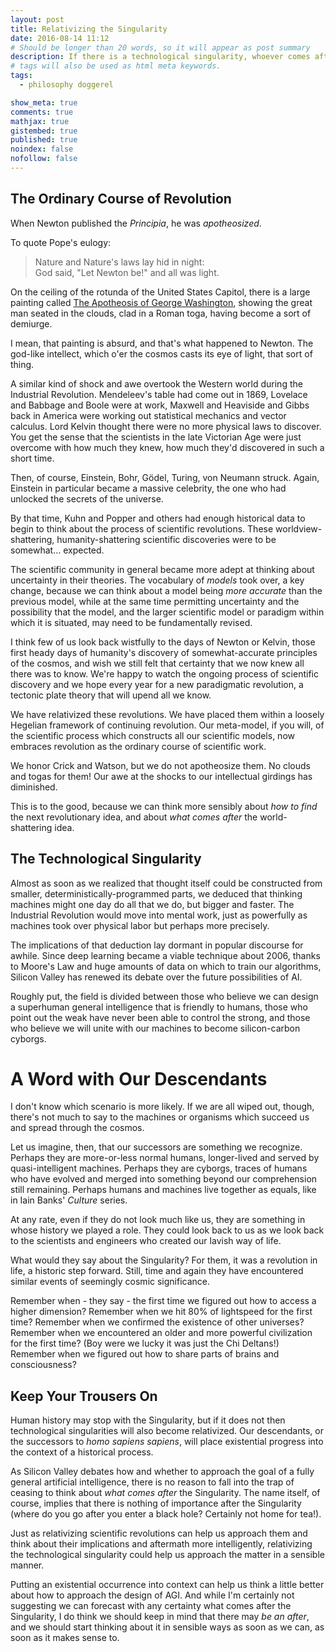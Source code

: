 ```yaml
---
layout: post
title: Relativizing the Singularity
date: 2016-08-14 11:12
# Should be longer than 20 words, so it will appear as post summary
description: If there is a technological singularity, whoever comes after us will look forward to other singularities.
# tags will also be used as html meta keywords.
tags:
  - philosophy doggerel

show_meta: true
comments: true
mathjax: true
gistembed: true
published: true
noindex: false
nofollow: false
---
```


## The Ordinary Course of Revolution<a id="orgheadline1"></a>

When Newton published the *Principia*, he was *apotheosized*.  

To quote Pope's eulogy:

> Nature and Nature's laws lay hid in night:  
> God said, "Let Newton be!" and all was light.  

On the ceiling of the rotunda of the United States Capitol, there is a large
painting called [The Apotheosis of George Washington](https://www.wikiwand.com/en/The_Apotheosis_of_Washington/), showing the great man
seated in the clouds, clad in a Roman toga, having become a sort of demiurge.

I mean, that painting is absurd, and that's what happened to Newton. The
god-like intellect, which o'er the cosmos casts its eye of light, that sort of
thing.

A similar kind of shock and awe overtook the Western world during the Industrial
Revolution. Mendeleev's table had come out in 1869, Lovelace and Babbage and
Boole were at work, Maxwell and Heaviside and Gibbs back in America were working
out statistical mechanics and vector calculus. Lord Kelvin thought there were no
more physical laws to discover. You get the sense that the scientists in the
late Victorian Age were just overcome with how much they knew, how much they'd
discovered in such a short time.

Then, of course, Einstein, Bohr, Gödel, Turing, von Neumann struck. Again,
Einstein in particular became a massive celebrity, the one who had unlocked the
secrets of the universe.

By that time, Kuhn and Popper and others had enough historical data to begin to
think about the process of scientific revolutions. These worldview-shattering,
humanity-shattering scientific discoveries were to be somewhat&#x2026; expected.

The scientific community in general became more adept at thinking about
uncertainty in their theories. The vocabulary of *models* took over, a key change,
because we can think about a model being *more accurate* than the previous model,
while at the same time permitting uncertainty and the possibility that the
model, and the larger scientific model or paradigm within which it is situated,
may need to be fundamentally revised.

I think few of us look back wistfully to the days of Newton or Kelvin, those
first heady days of humanity's discovery of somewhat-accurate principles of the
cosmos, and wish we still felt that certainty that we now knew all there was to
know. We're happy to watch the ongoing process of scientific discovery and we
hope every year for a new paradigmatic revolution, a tectonic plate theory that
will upend all we know.

We have relativized these revolutions. We have placed them within a loosely
Hegelian framework of continuing revolution. Our meta-model, if you will, of the
scientific process which constructs all our scientific models, now embraces
revolution as the ordinary course of scientific work.

We honor Crick and Watson, but we do not apotheosize them. No clouds and togas
for them! Our awe at the shocks to our intellectual girdings has diminished.

This is to the good, because we can think more sensibly about *how to find* the
next revolutionary idea, and about *what comes after* the world-shattering idea.

## The Technological Singularity<a id="orgheadline2"></a>

Almost as soon as we realized that thought itself could be constructed from
smaller, deterministically-programmed parts, we deduced that thinking machines
might one day do all that we do, but bigger and faster. The Industrial
Revolution would move into mental work, just as powerfully as machines took over
physical labor but perhaps more precisely.

The implications of that deduction lay dormant in popular discourse for
awhile. Since deep learning became a viable technique about 2006, thanks to
Moore's Law and huge amounts of data on which to train our algorithms, Silicon
Valley has renewed its debate over the future possibilities of AI.

Roughly put, the field is divided between those who believe we can design a
superhuman general intelligence that is friendly to humans, those who point out
the weak have never been able to control the strong, and those who believe we
will unite with our machines to become silicon-carbon cyborgs.

# A Word with Our Descendants<a id="orgheadline3"></a>

I don't know which scenario is more likely. If we are all wiped out, though,
there's not much to say to the machines or organisms which succeed us and spread
through the cosmos.

Let us imagine, then, that our successors are something we recognize. Perhaps
they are more-or-less normal humans, longer-lived and served by
quasi-intelligent machines. Perhaps they are cyborgs, traces of humans who have
evolved and merged into something beyond our comprehension still
remaining. Perhaps humans and machines live together as equals, like in Iain
Banks' *Culture* series.

At any rate, even if they do not look much like us, they are something in whose
history we played a role. They could look back to us as we look back to the
scientists and engineers who created our lavish way of life. 

What would they say about the Singularity? For them, it was a revolution in
life, a historic step forward. Still, time and again they have encountered
similar events of seemingly cosmic significance.

Remember when - they say - the first time we figured out how to access a higher
dimension? Remember when we hit 80% of lightspeed for the first time? Remember
when we confirmed the existence of other universes? Remember when we encountered
an older and more powerful civilization for the first time? (Boy were we lucky
it was just the Chi Deltans!) Remember when we figured out how to share parts of
brains and consciousness?

## Keep Your Trousers On<a id="orgheadline4"></a>

Human history may stop with the Singularity, but if it does not then
technological singularities will also become relativized. Our descendants, or
the successors to *homo sapiens sapiens*, will place existential progress into the
context of a historical process.

As Silicon Valley debates how and whether to approach the goal of a fully
general artificial intelligence, there is no reason to fall into the trap of
ceasing to think about *what comes after* the Singularity. The name itself, of
course, implies that there is nothing of importance after the Singularity (where
do you go after you enter a black hole? Certainly not home for tea!).

Just as relativizing scientific revolutions can help us approach them and think
about their implications and aftermath more intelligently, relativizing the
technological singularity could help us approach the matter in a sensible
manner.

Putting an existential occurrence into context can help us think a little better
about how to approach the design of AGI. And while I'm certainly not suggesting
we can forecast with any certainty what comes after the Singularity, I do think
we should keep in mind that there may *be an after*, and we should start thinking
about it in sensible ways as soon as we can, as soon as it makes sense to.

